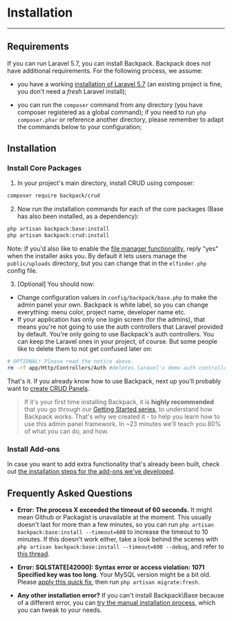 # Installation

---

<a name="requirements"></a>
## Requirements

If you can run Laravel 5.7, you can install Backpack. Backpack does _not_ have additional requirements. For the following process, we assume:

- you have a working [installation of Laravel 5.7](https://laravel.com/docs/5.7#installing-laravel) (an existing project is fine, you don't need a *fresh* Laravel install);

- you can run the ```composer``` command from any directory (you have composer registered as a global command); if you need to run ```php composer.phar``` or reference another directory, please remember to adapt the commands below to your configuration;

<a name="installation"></a>
## Installation

<a name="install-core-packages"></a>
### Install Core Packages

1) In your project's main directory, install CRUD using composer:

``` bash
composer require backpack/crud
```

2) Now run the installation commands for each of the core packages (Base has also been installed, as a dependency):

``` bash
php artisan backpack:base:install
php artisan backpack:crud:install
```

Note: If you'd also like to enable the [file manager functionality](https://backpackforlaravel.com/uploads/home_slider/4.png), reply "yes" when the installer asks you. By default it lets users manage the ```public/uploads``` directory, but you can change that in the ```elfinder.php``` config file.


3) [Optional] You should now:
- Change configuration values in ```config/backpack/base.php``` to make the admin panel your own. Backpack is white label, so you can change everything: menu color, project name, developer name etc.
- If your application has only one login screen (for the admins), that means you're not going to use the auth controllers that Laravel provided by default. You're only going to use Backpack's auth controllers. You can keep the Laravel ones in your project, of course. But some people like to delete them to not get confused later on:   

``` bash
# OPTIONAL! Please read the notice above.
rm -rf app/Http/Controllers/Auth #deletes laravel's demo auth controllers
```

That's it. If you already know how to use Backpack, next up you'll probably want to [create CRUD Panels](/docs/{{version}}/introduction#creating-crud-panels).

> If it's your first time installing Backpack, it is **highly recommended** that you go through our [Getting Started series](/docs/{{version}}/getting-started-basics), to understand how Backpack works. That's why we created it - to help you learn how to use this admin panel framework. In ~23 minutes we'll teach you 80% of what you can do, and how.

<a name="install-add-ons"></a>
### Install Add-ons

In case you want to add extra functionality that's already been built, check out [the installation steps for the add-ons we've developed](/docs/{{version}}/install-optionals).

<a name="frequently-asked-questions"></a>
## Frequently Asked Questions

- **Error: The process X exceeded the timeout of 60 seconds.** It might mean Github or Packagist is unavailable at the moment. This usually doesn't last for more than a few minutes, so you can run ```php artisan backpack:base:install --timeout=600``` to increase the timeout to 10 minutes. If this doesn't work either, take a look behind the scenes with ```php artisan backpack:base:install --timeout=600 --debug```, and refer to [this thread](https://github.com/Laravel-Backpack/Base/issues/217).

- **Error: SQLSTATE[42000]: Syntax error or access violation: 1071 Specified key was too long**. Your MySQL version might be a bit old. Please [apply this quick fix](https://laravel-news.com/laravel-5-4-key-too-long-error), then run ```php artisan migrate:fresh```.

- **Any other installation error?** If you can't install Backpack\\Base because of a different error, you can [try the manual installation process](/docs/{{version}}/base-how-to#manually-install-base), which you can tweak to your needs.
